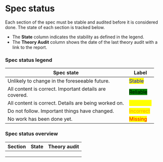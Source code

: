 # Spec status

Each section of the spec must be stable and audited before it is considered done. The state of each section is tracked below.

* The **State** column indicates the stability as defined in the legend.
* The **Theory Audit** column shows the date of the last theory audit with a link to the report.

### Spec status legend

<table><thead><tr><th width="380">Spec state</th><th>Label</th></tr></thead><tbody><tr><td>Unlikely to change in the foreseeable future.</td><td><mark style="color:blue;">Stable</mark></td></tr><tr><td>All content is correct. Important details are covered.</td><td><mark style="background-color:green;">Reliable</mark></td></tr><tr><td>All content is correct. Details are being worked on.</td><td><mark style="color:yellow;">Draft/WIP</mark></td></tr><tr><td>Do not follow. Important things have changed.</td><td><mark style="color:orange;">Incorrect</mark></td></tr><tr><td>No work has been done yet.</td><td><mark style="color:red;">Missing</mark></td></tr></tbody></table>

### Spec status overview

| Section | State | Theory audit |
| ------- | ----- | ------------ |
|         |       |              |
|         |       |              |
|         |       |              |
